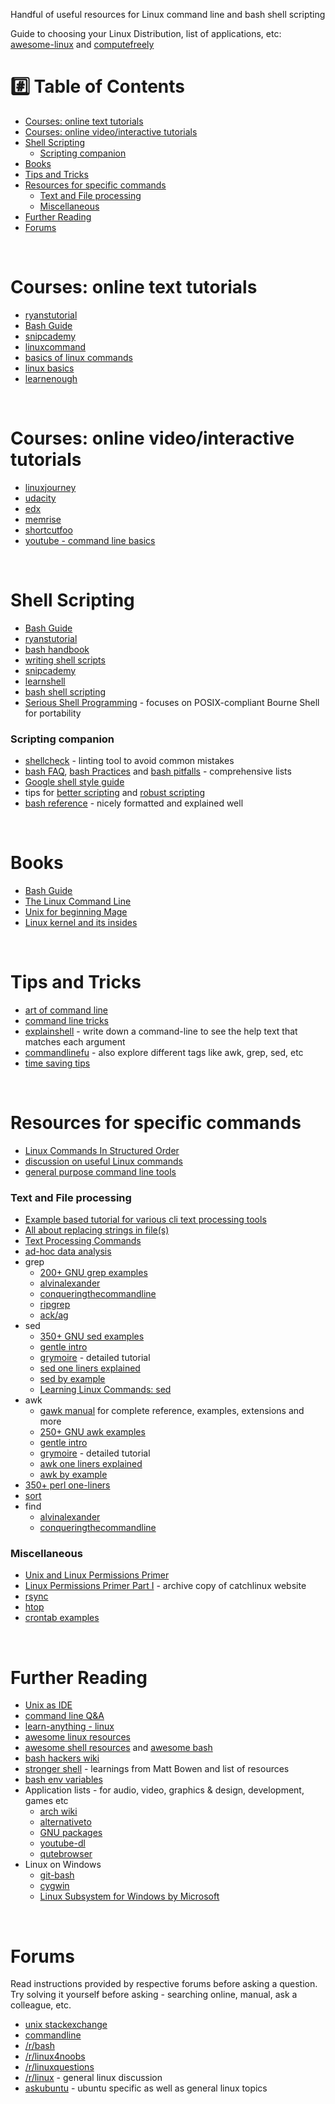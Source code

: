 Handful of useful resources for Linux command line and bash shell scripting

Guide to choosing your Linux Distribution, list of applications, etc: [awesome-linux](https://github.com/aleksandar-todorovic/awesome-linux#distributions) and [computefreely](https://computefreely.org/)

# :hash: Table of Contents

* [Courses: online text tutorials](#course-text)
* [Courses: online video/interactive tutorials](#course-interactive)
* [Shell Scripting](#shell-scripting)
    * [Scripting companion](#scripting-companion)
* [Books](#books)
* [Tips and Tricks](#tips-and-tricks)
* [Resources for specific commands](#specific-commands)
    * [Text and File processing](#text-file-processing)
    * [Miscellaneous](#miscellaneous)
* [Further Reading](#further-reading)
* [Forums](#forums)

<br>

# <a name="course-text"></a>Courses: online text tutorials

* [ryanstutorial](https://ryanstutorials.net/linuxtutorial/)
* [Bash Guide](https://mywiki.wooledge.org/BashGuide)
* [snipcademy](https://code.snipcademy.com/tutorials/linux-command-line)
* [linuxcommand](http://linuxcommand.org/lc3_learning_the_shell.php)
* [basics of linux commands](http://www.ee.surrey.ac.uk/Teaching/Unix/)
* [linux basics](https://miteshshah.github.io/linux/basics/)
* [learnenough](https://www.learnenough.com/command-line-tutorial)

<br>

# <a name="course-interactive"></a>Courses: online video/interactive tutorials

* [linuxjourney](https://linuxjourney.com/)
* [udacity](https://www.udacity.com/course/linux-command-line-basics--ud595)
* [edx](https://www.edx.org/course/introduction-linux-linuxfoundationx-lfs101x-0)
* [memrise](https://www.memrise.com/course/50252/shell-fu/)
* [shortcutfoo](https://www.shortcutfoo.com/app/dojos/command-line)
* [youtube - command line basics](https://www.youtube.com/watch?v=bE9DyH43C2I&list=PLVqGqrTs4ZWOhcApSWYIX_rnPMZDAClJa)

<br>

# <a name="shell-scripting"></a>Shell Scripting

* [Bash Guide](https://mywiki.wooledge.org/BashGuide)
* [ryanstutorial](https://ryanstutorials.net/bash-scripting-tutorial/)
* [bash handbook](https://github.com/denysdovhan/bash-handbook)
* [writing shell scripts](http://linuxcommand.org/lc3_writing_shell_scripts.php)
* [snipcademy](https://code.snipcademy.com/tutorials/shell-scripting)
* [learnshell](https://www.learnshell.org/)
* [bash shell scripting](https://en.wikibooks.org/wiki/Bash_Shell_Scripting)
* [Serious Shell Programming](https://www.gitbook.com/book/freebsdfrau/serious-shell-programming/details) - focuses on POSIX-compliant Bourne Shell for portability

### <a name="scripting-companion"></a>Scripting companion

* [shellcheck](https://www.shellcheck.net/) - linting tool to avoid common mistakes
* [bash FAQ](https://mywiki.wooledge.org/BashFAQ), [bash Practices](https://mywiki.wooledge.org/BashGuide/Practices) and [bash pitfalls](https://mywiki.wooledge.org/BashPitfalls) - comprehensive lists
* [Google shell style guide](https://google.github.io/styleguide/shell.xml)
* tips for [better scripting](https://robertmuth.blogspot.in/2012/08/better-bash-scripting-in-15-minutes.html) and [robust scripting](https://www.davidpashley.com/articles/writing-robust-shell-scripts/)
* [bash reference](https://devmanual.gentoo.org/tools-reference/bash/index.html) - nicely formatted and explained well

<br>

# <a name="books"></a>Books

* [Bash Guide](https://mywiki.wooledge.org/BashGuide)
* [The Linux Command Line](http://linuxcommand.org/tlcl.php)
* [Unix for beginning Mage](http://unixmages.com/ufbm.pdf)
* [Linux kernel and its insides](https://0xax.gitbooks.io/linux-insides/content/index.html)

<br>

# <a name="tips-and-tricks"></a>Tips and Tricks

* [art of command line](https://github.com/jlevy/the-art-of-command-line)
* [command line tricks](https://stackoverflow.com/questions/68372/what-is-your-single-most-favorite-command-line-trick-using-bash)
* [explainshell](https://explainshell.com/) - write down a command-line to see the help text that matches each argument
* [commandlinefu](https://www.commandlinefu.com/commands/browse/sort-by-votes) - also explore different tags like awk, grep, sed, etc
* [time saving tips](https://www.quora.com/What-are-some-time-saving-tips-that-every-Linux-user-should-know)

<br>

# <a name="specific-commands"></a>Resources for specific commands

* [Linux Commands In Structured Order](https://linoxide.com/guide/linux-command-shelf.html)
* [discussion on useful Linux commands](https://www.reddit.com/r/linuxadmin/comments/1x0ql2/whats_a_linux_command_you_wish_you_had_known/)
* [general purpose command line tools](http://www.compciv.org/unix-tools/)

### <a name="text-file-processing"></a>Text and File processing

* [Example based tutorial for various cli text processing tools](https://github.com/learnbyexample/Command-line-text-processing)
* [All about replacing strings in file(s)](https://unix.stackexchange.com/questions/112023/how-can-i-replace-a-string-in-a-files)
* [Text Processing Commands](https://tldp.org/LDP/abs/html/textproc.html)
* [ad-hoc data analysis](https://en.wikibooks.org/wiki/Ad_Hoc_Data_Analysis_From_The_Unix_Command_Line)
* grep
    * [200+ GNU grep examples](https://github.com/learnbyexample/Command-line-text-processing/blob/master/gnu_grep.md)
    * [alvinalexander](https://alvinalexander.com/unix/edu/examples/grep.shtml)
    * [conqueringthecommandline](http://conqueringthecommandline.com/book/grep)
    * [ripgrep](https://blog.burntsushi.net/ripgrep/)
    * [ack/ag](http://conqueringthecommandline.com/book/ack_ag)
* sed
    * [350+ GNU sed examples](https://github.com/learnbyexample/Command-line-text-processing/blob/master/gnu_sed.md)
    * [gentle intro](https://code.snipcademy.com/tutorials/shell-scripting/sed/introduction)
    * [grymoire](http://www.grymoire.com/Unix/sed.html) - detailed tutorial
    * [sed one liners explained](http://www.catonmat.net/series/sed-one-liners-explained)
    * [sed by example](https://www.funtoo.org/Sed_by_Example,_Part_1)
    * [Learning Linux Commands: sed](https://linuxconfig.org/learning-linux-commands-sed)
* awk
    * [gawk manual](https://www.gnu.org/software/gawk/manual/gawk.html#SEC_Contents) for complete reference, examples, extensions and more
    * [250+ GNU awk examples](https://github.com/learnbyexample/Command-line-text-processing/blob/master/gnu_awk.md)
    * [gentle intro](https://code.snipcademy.com/tutorials/shell-scripting/awk/introduction)
    * [grymoire](http://www.grymoire.com/Unix/Awk.html) - detailed tutorial
    * [awk one liners explained](http://www.catonmat.net/series/awk-one-liners-explained)
    * [awk by example](https://www.funtoo.org/Awk_by_Example,_Part_1)
* [350+ perl one-liners](https://github.com/learnbyexample/Command-line-text-processing/blob/master/perl_the_swiss_knife.md)
* [sort](https://www.skorks.com/2010/05/sort-files-like-a-master-with-the-linux-sort-command-bash/)
* find
    * [alvinalexander](https://alvinalexander.com/unix/edu/examples/find.shtml)
    * [conqueringthecommandline](http://conqueringthecommandline.com/book/find)

### <a name="miscellaneous"></a>Miscellaneous

* [Unix and Linux Permissions Primer](https://danielmiessler.com/study/unixlinux_permissions/)
* [Linux Permissions Primer Part I](https://archive.is/2CSlT) - archive copy of catchlinux website
* [rsync](https://www.digitalocean.com/community/tutorials/how-to-use-rsync-to-sync-local-and-remote-directories-on-a-vps)
* [htop](https://hisham.hm/htop/index.php?page=main)
* [crontab examples](https://www.thegeekstuff.com/2009/06/15-practical-crontab-examples/)

<br>

# <a name="further-reading"></a>Further Reading

* [Unix as IDE](https://sanctum.geek.nz/arabesque/series/unix-as-ide/)
* [command line Q&A](https://unix.stackexchange.com/questions/tagged/command-line?sort=votes&pageSize=15)
* [learn-anything - linux](https://learn-anything.xyz/operating-systems/unix/linux)
* [awesome linux resources](https://github.com/itech001/awesome-linux-resources)
* [awesome shell resources](https://github.com/alebcay/awesome-shell) and [awesome bash](https://github.com/awesome-lists/awesome-bash)
* [bash hackers wiki](http://wiki.bash-hackers.org/start)
* [stronger shell](https://m.odul.us/blog/2015/8/12/stronger-shell) - learnings from Matt Bowen and list of resources
* [bash env variables](https://www.tricksofthetrades.net/2015/06/14/notes-bash-env-variables/)
* Application lists - for audio, video, graphics & design, development, games etc
    * [arch wiki](https://wiki.archlinux.org/index.php/List_of_applications)
    * [alternativeto](https://alternativeto.net/)
    * [GNU packages](https://www.gnu.org/manual/manual.html)
    * [youtube-dl](https://github.com/rg3/youtube-dl/)
    * [qutebrowser](https://qutebrowser.org/)
* Linux on Windows
    * [git-bash](https://gitforwindows.org/)
    * [cygwin](https://www.cygwin.com/)
    * [Linux Subsystem for Windows by Microsoft](https://en.wikipedia.org/wiki/Windows_Subsystem_for_Linux)

<br>

# <a name="forums"></a>Forums

Read instructions provided by respective forums before asking a question. Try solving it yourself before asking - searching online, manual, ask a colleague, etc. 

* [unix stackexchange](https://unix.stackexchange.com/)
* [commandline](https://www.reddit.com/r/commandline)
* [/r/bash](https://www.reddit.com/r/bash)
* [/r/linux4noobs](https://www.reddit.com/r/linux4noobs)
* [/r/linuxquestions](https://www.reddit.com/r/linuxquestions)
* [/r/linux](https://www.reddit.com/r/linux) - general linux discussion
* [askubuntu](https://askubuntu.com/questions/tagged/command-line?sort=votes&pageSize=15) - ubuntu specific as well as general linux topics

